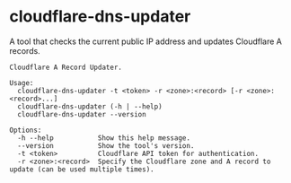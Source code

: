 # cloudflare-dns-updater
A tool that checks the current public IP address and updates Cloudflare A records.

```
Cloudflare A Record Updater.

Usage:
  cloudflare-dns-updater -t <token> -r <zone>:<record> [-r <zone>:<record>...]
  cloudflare-dns-updater (-h | --help)
  cloudflare-dns-updater --version

Options:
  -h --help           Show this help message.
  --version           Show the tool's version.
  -t <token>          Cloudflare API token for authentication.
  -r <zone>:<record>  Specify the Cloudflare zone and A record to update (can be used multiple times).
```
